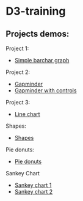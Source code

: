 # D3-training

## Projects demos:

Project 1: 
* [Simple barchar graph](https://ricardor.github.io/D3-training/Udemy_course/3.13.0/index.html)

Project 2:
* [Gapminder](https://ricardor.github.io/D3-training/Udemy_course/5.10.0/index.html)
* [Gapminder with controls](https://ricardor.github.io/D3-training/Udemy_course/6/index.html)

Project 3:
* [Line chart](https://ricardor.github.io/D3-training/Udemy_course/6.10.0/index.html)

Shapes:
* [Shapes](https://ricardor.github.io/D3-training/6-shapes/index.html)

Pie donuts:
* [Pie donuts](https://ricardor.github.io/D3-training/7-pie-donuts/pie-chart-D3-v4/index.html)

Sankey Chart
* [Sankey chart 1](https://ricardor.github.io/D3-training/9-sankey-chart/index.html)
* [Sankey chart 2](https://ricardor.github.io/D3-training/9-sankey-chart-V2/index.html)
